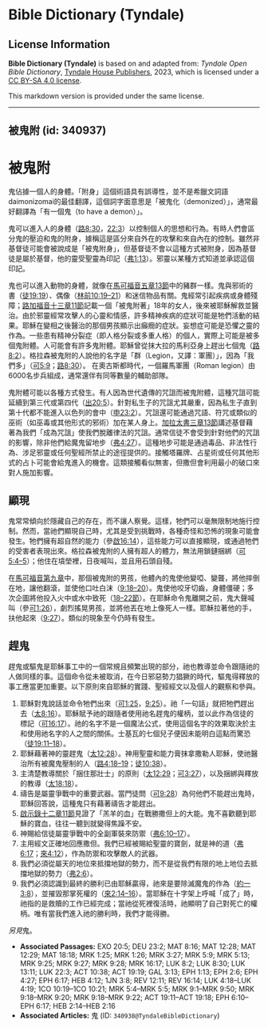 # Bible Dictionary (Tyndale)

## License Information

**Bible Dictionary (Tyndale)** is based on and adapted from: _Tyndale Open Bible Dictionary_, [Tyndale House Publishers](https://tyndaleopenresources.com/), 2023, which is licensed under a [CC BY-SA 4.0 license](https://creativecommons.org/licenses/by-sa/4.0/legalcode.en).

This markdown version is provided under the same license.



--------------------------------

## 被鬼附 (id: 340937)

被鬼附
===

鬼佔據一個人的身體。「附身」這個術語具有誤導性，並不是希臘文詞語daimonizomai的最佳翻譯，這個詞字面意思是「被鬼化（demonized）」，通常最好翻譯為「有一個鬼（to have a demon）」。

鬼可以進入人的身體（[路8:30](https://ref.ly/Luke8:30)，[22:3](https://ref.ly/Luke22:3)）以控制個人的思想和行為。有時人們會區分鬼的壓迫和鬼的附身，據稱這是區分來自外在的攻擊和來自內在的控制。雖然非基督徒可能會被說成是「被鬼附身」，但基督徒不會以這種方式被附身，因為基督徒是屬於基督，他的靈受聖靈為印記（[弗1:13](https://ref.ly/Eph1:13)）。邪靈以某種方式知道並承認這個印記。

鬼也可以進入動物的身體，就像在[馬可福音五章13節](https://ref.ly/Mark5:13)中的豬群一樣。鬼與邪術的書（[徒19:19](https://ref.ly/Acts19:19)）、偶像（[林前10:19–21](https://ref.ly/1Cor10:19-1Cor10:21)）和迷信物品有關。鬼經常引起疾病或身體殘障；[路加福音十三章11節](https://ref.ly/Luke13:11)記載一個「被鬼附著」18年的女人，後來被耶穌解救並醫治。由於邪靈經常攻擊人的心靈和情感，許多精神疾病的症狀可能是牠們活動的結果。耶穌在變相之後醫治的那個男孩顯示出癲癇的症狀。妄想症可能是恐懼之靈的作為。一些患有精神分裂症（即人格分裂或多重人格）的個人，實際上可能是被多個鬼附體。人可能會有許多鬼附體。耶穌曾從抹大拉的馬利亞身上趕出七個鬼（[路8:2](https://ref.ly/Luke8:2)）。格拉森被鬼附的人說他的名字是「群（Legion，又譯：軍團）」，因為「我們多」（[可5:9](https://ref.ly/Mark5:9)；[路8:30](https://ref.ly/Luke8:30)）。 在奧古斯都時代，一個羅馬軍團（Roman legion）由6000名步兵組成，通常還伴有同等數量的輔助部隊。

鬼附體可能以各種方式發生。有人因為世代遺傳的咒詛而被鬼附體，這種咒詛可能延續到第三代或第四代（[出20:5](https://ref.ly/Exod20:5)）。針對私生子的咒詛尤其嚴重，因為私生子直到第十代都不能進入以色列的會中（[申23:2](https://ref.ly/Deut23:2)）。咒詛還可能通過咒語、符咒或類似的巫術（如巫毒或其他形式的邪術）加在某人身上。[加拉太書三章13節](https://ref.ly/Gal3:13)講述基督藉著為我們「成為咒詛」使我們脫離律法的咒詛。通常信徒不會受到針對他們的咒詛的影響，除非他們給魔鬼留地步（[弗4:27](https://ref.ly/Eph4:27)）。這種地步可能是通過毒品、非法性行為、涉足邪靈或任何聖經所禁止的途徑提供的。接觸塔羅牌、占星術或任何其他形式的占卜可能會給鬼進入的機會。這類接觸看似無害，但撒但會利用最小的破口來對人施加影響。

顯現
--

鬼常常傾向於隱藏自己的存在，而不讓人察覺。這樣，牠們可以毫無限制地施行控制。然而，當祂們顯現自己時，尤其是受到挑戰時，各種奇怪和恐怖的現象可能會發生。牠們擁有超自然的能力（參[啟16:14](https://ref.ly/Rev16:14)），這些能力可以直接顯現，或通過牠們的受害者表現出來。格拉森被鬼附的人擁有超人的體力，無法用鎖鏈捆綁（[可5:4–5](https://ref.ly/Mark5:4-Mark5:5)）；他住在墳塋裡，日夜喊叫，並且用石頭自殘。

在[馬可福音第九章](https://ref.ly/Mark9:1-Mark9:50)中，那個被鬼附的男孩，他體內的鬼使他變啞、變聾，將他摔倒在地，讓他翻滾，並使他口吐白沫（[9:18–20](https://ref.ly/Mark9:18-Mark9:20)）。鬼使他咬牙切齒，身體僵硬；多次企圖將他投入火中或水中致死（[18–22節](https://ref.ly/Mark9:18-Mark9:22)）。在耶穌命令鬼離開之前，鬼大聲喊叫（參[可1:26](https://ref.ly/Mark1:26)），劇烈搖晃男孩，並將他丟在地上像死人一樣。耶穌拉著他的手，扶他起來（[9:27](https://ref.ly/Mark9:27)）。類似的現象至今仍時有發生。

趕鬼
--

趕鬼或驅鬼是耶穌事工中的一個常規且頻繁出現的部分，祂也教導並命令跟隨祂的人做同樣的事。這個命令從未被取消，在今日邪惡勢力猖獗的時代，驅鬼得釋放的事工應當更加重要。以下原則來自耶穌的實踐、聖經經文以及個人的觀察和參與。

1. 耶穌對鬼說話並命令牠們出來（[可1:25](https://ref.ly/Mark1:25)，[9:25](https://ref.ly/Mark9:25)）。祂「一句話」就把牠們趕出去（[太8:16](https://ref.ly/Matt8:16)）。耶穌賦予祂的跟隨者使用祂名趕鬼的權柄，並以此作為信徒的標記（[可16:17](https://ref.ly/Mark16:17)）。祂的名字不是一個魔法公式，使用這個名字的效果取決於主和使用祂名字的人之間的關係。士基瓦的七個兒子便因未能明白這點而驚恐（[徒19:11–18](https://ref.ly/Acts19:11-Acts19:18)）。
2. 耶穌藉著神的靈趕鬼（[太12:28](https://ref.ly/Matt12:28)）。神用聖靈和能力膏抹拿撒勒人耶穌，使祂醫治所有被魔鬼壓制的人（[路4:18–19](https://ref.ly/Luke4:18-Luke4:19)；[徒10:38](https://ref.ly/Acts10:38)）。
3. 主清楚教導關於「捆住那壯士」的原則（[太12:29](https://ref.ly/Matt12:29)；[可3:27](https://ref.ly/Mark3:27)），以及捆綁與釋放的教導（[太18:18](https://ref.ly/Matt18:18)）。
4. 禱告是屬靈爭戰中的重要武器。當門徒問（[可9:28](https://ref.ly/Mark9:28)）為何他們不能趕出鬼時，耶穌回答說，這種鬼只有藉著禱告才能趕出。
5. [啟示錄十二章11節](https://ref.ly/Rev12:11)見證了「羔羊的血」在戰勝撒但上的大能。鬼不喜歡聽到耶穌的寶血，往往一聽到就變得焦躁不安。
6. 神賜給信徒屬靈爭戰中的全副軍裝來防禦（[弗6:10–17](https://ref.ly/Eph6:10-Eph6:17)）。
7. 主用經文正確地回應撒但。我們已經被賜給聖靈的寶劍，就是神的道（[弗6:17](https://ref.ly/Eph6:17)；[來4:12](https://ref.ly/Heb4:12)），作為防禦和攻擊敵人的武器。
8. 我們必須從屬天的地位來抵擋地獄的勢力，而不是從我們有限的地上地位去抵擋地獄的勢力（[弗2:6](https://ref.ly/Eph2:6)）。
9. 我們必須認識到最終的勝利已由耶穌贏得，祂來是要除滅魔鬼的作為（[約一3:8](https://ref.ly/1John3:8)），並摧毀那掌死權的（[來2:14–16](https://ref.ly/Heb2:14-Heb2:16)）。當耶穌在十字架上呼喊「成了」時，祂指的是救贖的工作已經完成；當祂從死裡復活時，祂顯明了自己對死亡的權柄。唯有當我們進入祂的勝利時，我們才能得勝。

*另見*鬼。

* **Associated Passages:** EXO 20:5; DEU 23:2; MAT 8:16; MAT 12:28; MAT 12:29; MAT 18:18; MRK 1:25; MRK 1:26; MRK 3:27; MRK 5:9; MRK 5:13; MRK 9:25; MRK 9:27; MRK 9:28; MRK 16:17; LUK 8:2; LUK 8:30; LUK 13:11; LUK 22:3; ACT 10:38; ACT 19:19; GAL 3:13; EPH 1:13; EPH 2:6; EPH 4:27; EPH 6:17; HEB 4:12; 1JN 3:8; REV 12:11; REV 16:14; LUK 4:18–LUK 4:19; 1CO 10:19–1CO 10:21; MRK 5:4–MRK 5:5; MRK 9:1–MRK 9:50; MRK 9:18–MRK 9:20; MRK 9:18–MRK 9:22; ACT 19:11–ACT 19:18; EPH 6:10–EPH 6:17; HEB 2:14–HEB 2:16
* **Associated Articles:** 鬼 (ID: `340938@TyndaleBibleDictionary`)

